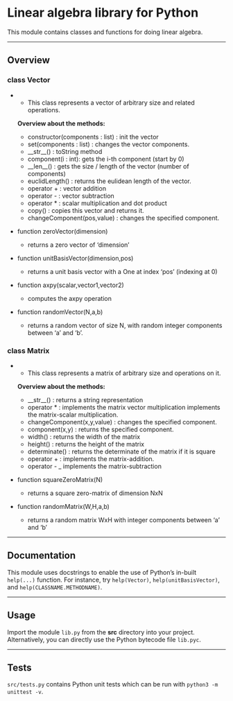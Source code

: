 Linear algebra library for Python
=================================

This module contains classes and functions for doing linear algebra.

------------------------------------------------------------------------

Overview
--------

### class Vector

-   -   This class represents a vector of arbitrary size and related operations.

    **Overview about the methods:**

    -   constructor(components : list) : init the vector
    -   set(components : list) : changes the vector components.
    -   \_\_str\_\_() : toString method
    -   component(i : int): gets the i-th component (start by 0)
    -   \_\_len\_\_() : gets the size / length of the vector (number of components)
    -   euclidLength() : returns the eulidean length of the vector.
    -   operator + : vector addition
    -   operator - : vector subtraction
    -   operator \* : scalar multiplication and dot product
    -   copy() : copies this vector and returns it.
    -   changeComponent(pos,value) : changes the specified component.

-   function zeroVector(dimension)
    -   returns a zero vector of ‘dimension’
-   function unitBasisVector(dimension,pos)
    -   returns a unit basis vector with a One at index ‘pos’ (indexing at 0)
-   function axpy(scalar,vector1,vector2)
    -   computes the axpy operation
-   function randomVector(N,a,b)
    -   returns a random vector of size N, with random integer components between ‘a’ and ‘b’.

### class Matrix

-   -   This class represents a matrix of arbitrary size and operations on it.

    **Overview about the methods:**

    -   \_\_str\_\_() : returns a string representation
    -   operator \* : implements the matrix vector multiplication implements the matrix-scalar multiplication.
    -   changeComponent(x,y,value) : changes the specified component.
    -   component(x,y) : returns the specified component.
    -   width() : returns the width of the matrix
    -   height() : returns the height of the matrix
    -   determinate() : returns the determinate of the matrix if it is square
    -   operator + : implements the matrix-addition.
    -   operator - \_ implements the matrix-subtraction

-   function squareZeroMatrix(N)
    -   returns a square zero-matrix of dimension NxN
-   function randomMatrix(W,H,a,b)
    -   returns a random matrix WxH with integer components between ‘a’ and ‘b’

------------------------------------------------------------------------

Documentation
-------------

This module uses docstrings to enable the use of Python’s in-built `help(...)` function. For instance, try `help(Vector)`, `help(unitBasisVector)`, and `help(CLASSNAME.METHODNAME)`.

------------------------------------------------------------------------

Usage
-----

Import the module `lib.py` from the **src** directory into your project. Alternatively, you can directly use the Python bytecode file `lib.pyc`.

------------------------------------------------------------------------

Tests
-----

`src/tests.py` contains Python unit tests which can be run with `python3 -m unittest -v`.
